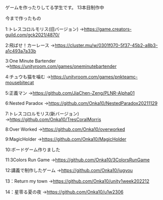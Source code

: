 ゲームを作ったりしてる学生です。
13本目制作中

今まで作ったもの

1:トレスコロルモリス(旧バージョン)
→https://game.creators-guild.com/gck2021/4870/

2:飛ばせ！カーレース
→https://cluster.mu/w/0301f070-5f37-45b2-a8b3-a1c493a7a33b

3:One Minute Bartender
→https://unityroom.com/games/oneminutebartender

4:チュウも猫を噛む
→https://unityroom.com/games/pnkteamc-mousebitecat

5:正義マン
→https://github.com/JiaChen-Zeng/PLNR-Alpha01

6:Nested Paradox
→https://github.com/Onka10/NestedParadox20211129

7:トレスコロルモリス(新バージョン)
→https://github.com/Onka10/TresCoralMorris

8:Over Worked
→https://github.com/Onka10/overworked

9:MagicHolder
→https://github.com/Onka10/MagicHolder

10:ボードゲーム作りました

11:3Colors Run Game
→https://github.com/Onka10/3ColorsRunGame

12:講義で制作したゲーム
→https://github.com/Onka10/jugyou

13：Return my town
→https://github.com/Onka10/unity1week202212

14：星零る夏の夜
→https://github.com/Onka10/u1w2306
